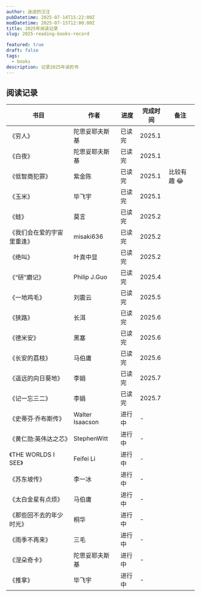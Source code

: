 ```yaml
---
author: 迷途的汪汪
pubDatetime: 2025-07-14T15:22:00Z
modDatetime: 2025-07-15T12:00:00Z
title: 2025年阅读记录
slug: 2025-reading-books-record

featured: true
draft: false
tags:
  - books
description: 记录2025年读的书
---
```


## 阅读记录

| 书目                       | 作者            | 进度   | 完成时间 | 备注        |
| -------------------------- | --------------- | ------ | -------- | ----------- |
| 《穷人》                   | 陀思妥耶夫斯基  | 已读完 | 2025.1   |             |
| 《白夜》                   | 陀思妥耶夫斯基  | 已读完 | 2025.1   |             |
| 《低智商犯罪》             | 紫金陈          | 已读完 | 2025.1   | 比较有趣 😂 |
| 《玉米》                   | 毕飞宇          | 已读完 | 2025.1   |             |
| 《蛙》                     | 莫言            | 已读完 | 2025.2   |             |
| 《我们会在爱的宇宙里重逢》 | misaki636       | 已读完 | 2025.2   |             |
| 《绝叫》                   | 叶真中显        | 已读完 | 2025.2   |             |
| 《“研”磨记》               | Philip J.Guo    | 已读完 | 2025.4   |             |
| 《一地鸡毛》               | 刘震云          | 已读完 | 2025.5   |             |
| 《狭路》                   | 长洱            | 已读完 | 2025.6   |             |
| 《德米安》                 | 黑塞            | 已读完 | 2025.6   |             |
| 《长安的荔枝》             | 马伯庸          | 已读完 | 2025.6   |             |
| 《遥远的向日葵地》         | 李娟            | 已读完 | 2025.7   |             |
| 《记一忘三二》             | 李娟            | 已读完 | 2025.7   |             |
| 《史蒂芬·乔布斯传》        | Walter Isaacson | 进行中 | -        |             |
| 《黄仁勋:英伟达之芯》      | StephenWitt     | 进行中 | -        |             |
| 《THE WORLDS I SEE》       | Feifei Li       | 进行中 | -        |             |
| 《苏东坡传》               | 李一冰          | 进行中 | -        |             |
| 《太白金星有点烦》         | 马伯庸          | 进行中 | -        |             |
| 《那些回不去的年少时光》   | 桐华            | 进行中 | -        |             |
| 《雨季不再来》             | 三毛            | 进行中 | -        |             |
| 《涅朵奇卡》               | 陀思妥耶夫斯基  | 进行中 | -        |             |
| 《推拿》                   | 毕飞宇          | 进行中 | -        |             |
